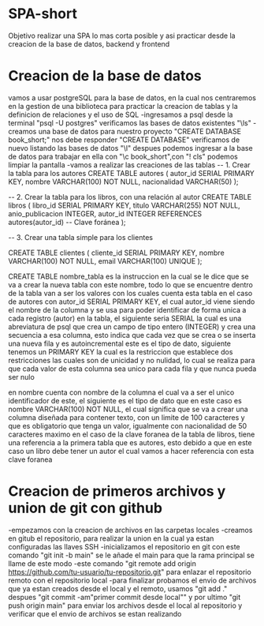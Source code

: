 # SPA-short
Objetivo realizar una SPA lo mas corta posible y asi practicar desde la creacion de la base de datos, backend y frontend 

# Creacion de la base de datos
vamos a usar postgreSQL para la base de datos, en la cual nos centraremos en la gestion de una biblioteca para practicar la creacion de tablas y la definicion de relaciones y el uso de SQL
-ingresamos a psql desde la terminal "psql -U postgres" verificamos las bases de datos existentes "\ls"
-creamos una base de datos para nuestro proyecto "CREATE DATABASE book_short;" nos debe responder "CREATE DATABASE" verificamos de nuevo listando las bases de datos "\l" despues podemos ingresar a la base de datos para trabajar en ella con "\c book_short",con "\! cls" podemos limpiar la pantalla
-vamos a realizar las creaciones de las tablas 
-- 1. Crear la tabla para los autores
CREATE TABLE autores ( 
    autor_id SERIAL PRIMARY KEY,
    nombre VARCHAR(100) NOT NULL,
    nacionalidad VARCHAR(50)
);

-- 2. Crear la tabla para los libros, con una relación al autor
CREATE TABLE libros (
    libro_id SERIAL PRIMARY KEY,
    titulo VARCHAR(255) NOT NULL,
    anio_publicacion INTEGER,
    autor_id INTEGER REFERENCES autores(autor_id) -- Clave foránea
);

-- 3. Crear una tabla simple para los clientes

CREATE TABLE clientes (
    cliente_id SERIAL PRIMARY KEY,
    nombre VARCHAR(100) NOT NULL,
    email VARCHAR(100) UNIQUE
);

CREATE TABLE nombre_tabla es la instruccion en la cual se le dice que se va a crear la nueva tabla con este nombre, todo lo que se encuentre dentro de la tabla van a ser los valores con los cuales cuenta esta tabla en el caso de autores con autor_id SERIAL PRIMARY KEY, el cual autor_id viene siendo el nombre de la columna y se usa para poder identificar de forma unica a cada registro (autor) en la tabla, el siguiente seria SERIAL la cual es una abreviatura de psql que crea un campo de tipo entero (INTEGER) y crea una secuencia a esa columna, esto indica que cada vez que se crea o se inserta una nueva fila y es autoincremental este es el tipo de dato, siguiente tenemos un PRIMARY KEY la cual es la restriccion que establece dos restricciones las cuales son de unicidad y no nulidad, lo cual se realiza para que cada valor de esta columna sea unico para cada fila y que nunca pueda ser nulo 

en nombre cuenta con nombre de la columna el cual va a ser el unico identificador de este, el siguiente es el tipo de dato que en este caso es nombre VARCHAR(100) NOT NULL, el cual significa que se va a crear una columna diseñada para contener texto, con un limite de 100 caracteres y que es obligatorio que tenga un valor, igualmente con nacionalidad de 50 caracteres maximo
en el caso de la clave foranea de la tabla de libros, tiene una referencia a la primera tabla que es autores, esto debido a que en este caso un libro debe tener un autor el cual vamos a hacer referencia con esta clave foranea




# Creacion de primeros archivos y union de git con github
-empezamos con la creacion de archivos en las carpetas locales
-creamos en gitub el repositorio, para realizar la union en la cual ya estan configuradas las llaves SSH
-inicializamos el repositorio en git con este comando "git init -b main" se le añade el main para que la rama principal se llame de este modo
-este comando "git remote add origin https://github.com/tu-usuario/tu-repositorio.git" para enlazar el repositorio remoto con el repositorio local
-para finalizar probamos el envio de archivos que ya estan creados desde el local y el remoto, usamos "git add ." despues "git commit -am"primer commit desde local"" y por ultimo "git push origin main" para enviar los archivos desde el local al repositorio y verificar que el envio de archivos se estan realizando  


# 
